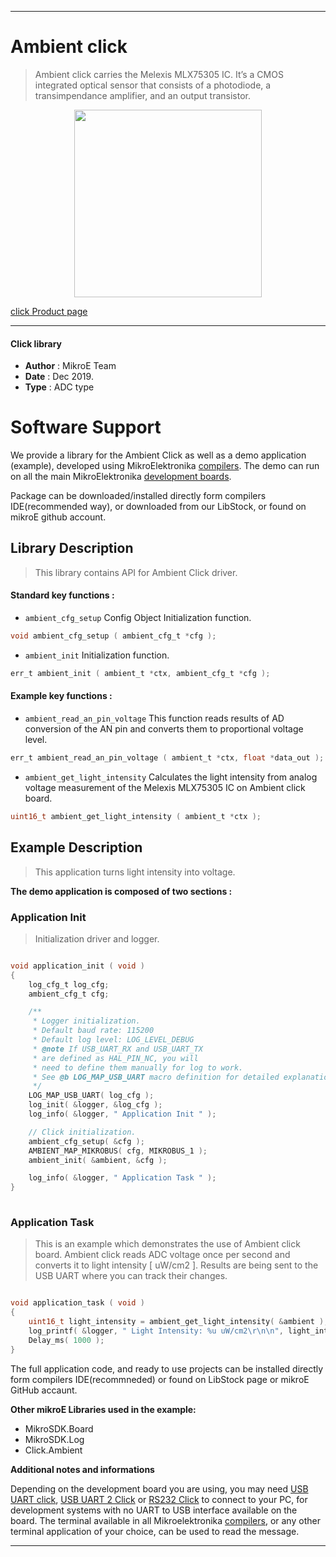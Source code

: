  

---
# Ambient click

> Ambient click carries the Melexis MLX75305 IC. It’s a CMOS integrated optical sensor that consists of a photodiode, a transimpendance amplifier, and an output transistor.

<p align="center">
  <img src="https://download.mikroe.com/images/click_for_ide/ambient_click.png" height=300px>
</p>

[click Product page](https://www.mikroe.com/ambient-click)

---


#### Click library 

- **Author**        : MikroE Team
- **Date**          : Dec 2019.
- **Type**          : ADC type


# Software Support

We provide a library for the Ambient Click 
as well as a demo application (example), developed using MikroElektronika 
[compilers](https://shop.mikroe.com/compilers). 
The demo can run on all the main MikroElektronika [development boards](https://shop.mikroe.com/development-boards).

Package can be downloaded/installed directly form compilers IDE(recommended way), or downloaded from our LibStock, or found on mikroE github account. 

## Library Description

> This library contains API for Ambient Click driver.

#### Standard key functions :

- `ambient_cfg_setup` Config Object Initialization function.
```c
void ambient_cfg_setup ( ambient_cfg_t *cfg ); 
```

- `ambient_init` Initialization function.
```c
err_t ambient_init ( ambient_t *ctx, ambient_cfg_t *cfg );
```

#### Example key functions :

- `ambient_read_an_pin_voltage` This function reads results of AD conversion of the AN pin and converts them to proportional voltage level.
```c
err_t ambient_read_an_pin_voltage ( ambient_t *ctx, float *data_out );
```

- `ambient_get_light_intensity` Calculates the light intensity from analog voltage measurement of the Melexis MLX75305 IC on Ambient click board.
```c
uint16_t ambient_get_light_intensity ( ambient_t *ctx );
```

## Example Description

> This application turns light intensity into voltage.

**The demo application is composed of two sections :**

### Application Init 

> Initialization driver and logger.

```c

void application_init ( void )
{
    log_cfg_t log_cfg;
    ambient_cfg_t cfg;

    /** 
     * Logger initialization.
     * Default baud rate: 115200
     * Default log level: LOG_LEVEL_DEBUG
     * @note If USB_UART_RX and USB_UART_TX 
     * are defined as HAL_PIN_NC, you will 
     * need to define them manually for log to work. 
     * See @b LOG_MAP_USB_UART macro definition for detailed explanation.
     */
    LOG_MAP_USB_UART( log_cfg );
    log_init( &logger, &log_cfg );
    log_info( &logger, " Application Init " );

    // Click initialization.
    ambient_cfg_setup( &cfg );
    AMBIENT_MAP_MIKROBUS( cfg, MIKROBUS_1 );
    ambient_init( &ambient, &cfg );

    log_info( &logger, " Application Task " );
}
  
```

### Application Task

> This is an example which demonstrates the use of Ambient click board.
Ambient click reads ADC voltage once per second and converts it to light intensity [ uW/cm2 ].
Results are being sent to the USB UART where you can track their changes.

```c

void application_task ( void )
{
    uint16_t light_intensity = ambient_get_light_intensity( &ambient );
    log_printf( &logger, " Light Intensity: %u uW/cm2\r\n\n", light_intensity );
    Delay_ms( 1000 );
}  

```


The full application code, and ready to use projects can be  installed directly form compilers IDE(recommneded) or found on LibStock page or mikroE GitHub accaunt.

**Other mikroE Libraries used in the example:** 

- MikroSDK.Board
- MikroSDK.Log
- Click.Ambient

**Additional notes and informations**

Depending on the development board you are using, you may need 
[USB UART click](https://shop.mikroe.com/usb-uart-click), 
[USB UART 2 Click](https://shop.mikroe.com/usb-uart-2-click) or 
[RS232 Click](https://shop.mikroe.com/rs232-click) to connect to your PC, for 
development systems with no UART to USB interface available on the board. The 
terminal available in all Mikroelektronika 
[compilers](https://shop.mikroe.com/compilers), or any other terminal application 
of your choice, can be used to read the message.



---
